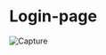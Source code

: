 # Login-page
![Capture](https://user-images.githubusercontent.com/94046237/173189623-0d082c69-eaa1-4b05-ad08-6acd2e224568.PNG)
